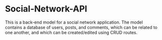 # Social-Network-API
This is a back-end model for a social network application. The model contains a database of users, posts, and comments, which can be related to one another, and which can be created/edited using CRUD routes.

